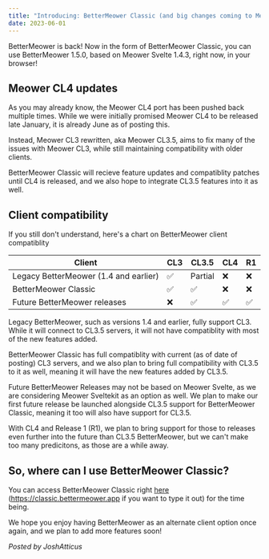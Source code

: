 ```yaml
---
title: "Introducing: BetterMeower Classic (and big changes coming to Meower)"
date: 2023-06-01
---
```

BetterMeower is back! Now in the form of BetterMeower Classic, you can use BetterMeower 1.5.0, based on Meower Svelte 1.4.3, right now, in your browser!

## Meower CL4 updates
As you may already know, the Meower CL4 port has been pushed back multiple times. While we were initially promised Meower CL4 to be released late January, it is already June as of posting this.

Instead, Meower CL3 rewritten, aka Meower CL3.5, aims to fix many of the issues with Meower CL3, while still maintaining compatibility with older clients.

BetterMeower Classic will recieve feature updates and compatiblity patches until CL4 is released, and we also hope to integrate CL3.5 features into it as well.

## Client compatibility
If you still don't understand, here's a chart on BetterMeower client compatiblity

| Client                                | CL3 | CL3.5   | CL4 | R1 |
|---------------------------------------|-----|---------|-----|----|
| Legacy BetterMeower (1.4 and earlier) | ✅   | Partial | ❌   | ❌  |
| BetterMeower Classic                  | ✅   | ✅       | ❌   | ❌  |
| Future BetterMeower releases          | ❌   | ✅       | ✅   | ✅  |

Legacy BetterMeower, such as versions 1.4 and earlier, fully support CL3. While it will connect to CL3.5 servers, it will not have compatiblity with most of the new features added.

BetterMeower Classic has full compatiblity with current (as of date of posting) CL3 servers, and we also plan to bring full compatibility with CL3.5 to it as well, meaning it will have the new features added by CL3.5.

Future BetterMeower Releases may not be based on Meower Svelte, as we are considering Meower Sveltekit as an option as well. We plan to make our first future release be launched alongside CL3.5 support for BetterMeower Classic, meaning it too will also have support for CL3.5.

With CL4 and Release 1 (R1), we plan to bring support for those to releases even further into the future than CL3.5 BetterMeower, but we can't make too many predicitons, as those are a while away.

## So, where can I use BetterMeower Classic?
You can access BetterMeower Classic right [here](https://classic.bettermeower.app) (https://classic.bettermeower.app if you want to type it out) for the time being.

We hope you enjoy having BetterMeower as an alternate client option once again, and we plan to add more features soon!

*Posted by JoshAtticus*

<script src="https://utteranc.es/client.js"
        repo="BetterMeower/Blog"
        issue-term="title"
        label="comment"
        theme="github-light"
        crossorigin="anonymous"
        async>
</script>
